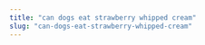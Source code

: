 ```yaml
---
title: "can dogs eat strawberry whipped cream"
slug: "can-dogs-eat-strawberry-whipped-cream"
---
```


